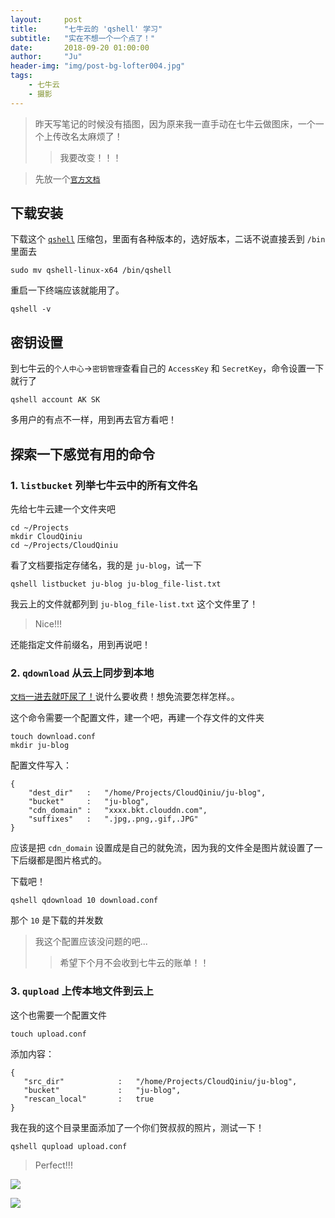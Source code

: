 ```yaml
---
layout:     post
title:      "七牛云的 'qshell' 学习"
subtitle:   "实在不想一个一个点了！"
date:       2018-09-20 01:00:00
author:     "Ju"
header-img: "img/post-bg-lofter004.jpg"
tags:
    - 七牛云
    - 摄影
---
```


> 昨天写笔记的时候没有插图，因为原来我一直手动在七牛云做图床，一个一个上传改名太麻烦了！
>> 我要改变！！！

> 先放一个[`官方文档`](https://developer.qiniu.com/kodo/tools/1302/qshell)


## 下载安装

下载这个 [`qshell`](http://devtools.qiniu.com/qshell-v2.1.8.zip?ref=developer.qiniu.com) 压缩包，里面有各种版本的，选好版本，二话不说直接丢到 `/bin` 里面去

```shell
sudo mv qshell-linux-x64 /bin/qshell
```

重启一下终端应该就能用了。

```shell
qshell -v
```

## 密钥设置

到七牛云的`个人中心`->`密钥管理`查看自己的 `AccessKey` 和 `SecretKey`，命令设置一下就行了

```shell
qshell account AK SK
```

多用户的有点不一样，用到再去官方看吧！

## 探索一下感觉有用的命令

### 1. `listbucket` 列举七牛云中的所有文件名

先给七牛云建一个文件夹吧

```shell
cd ~/Projects
mkdir CloudQiniu
cd ~/Projects/CloudQiniu
```

看了文档要指定存储名，我的是 `ju-blog`，试一下

```shell
qshell listbucket ju-blog ju-blog_file-list.txt
```

我云上的文件就都列到 `ju-blog_file-list.txt` 这个文件里了！

> Nice!!!

还能指定文件前缀名，用到再说吧！

### 2. `qdownload` 从云上同步到本地

[`文档`一进去就吓尿了！](https://github.com/qiniu/qshell/blob/master/docs/qdownload.md)说什么要收费！想免流要怎样怎样。。

这个命令需要一个配置文件，建一个吧，再建一个存文件的文件夹

```shell
touch download.conf
mkdir ju-blog
```

配置文件写入：

```
{
	"dest_dir"   :   "/home/Projects/CloudQiniu/ju-blog",
	"bucket"     :   "ju-blog",
	"cdn_domain" :   "xxxx.bkt.clouddn.com",
	"suffixes"   :   ".jpg,.png,.gif,.JPG"
}
```

应该是把 `cdn_domain` 设置成是自己的就免流，因为我的文件全是图片就设置了一下后缀都是图片格式的。

下载吧！

```shell
qshell qdownload 10 download.conf
```

那个 `10` 是下载的并发数

> 我这个配置应该没问题的吧...
>> 希望下个月不会收到七牛云的账单！！


### 3. `qupload` 上传本地文件到云上

这个也需要一个配置文件

```shell
touch upload.conf
```

添加内容：

```
{
   "src_dir"            :   "/home/Projects/CloudQiniu/ju-blog",
   "bucket"             :   "ju-blog",
   "rescan_local"       :   true
}

```

我在我的这个目录里面添加了一个你们贺叔叔的照片，测试一下！

```shell
qshell qupload upload.conf
```

> Perfect!!!

![](http://ooyw340iz.bkt.clouddn.com/image/lover/lover001.jpg)

![](http://ooyw340iz.bkt.clouddn.com/image/lover/lover002.gif)
